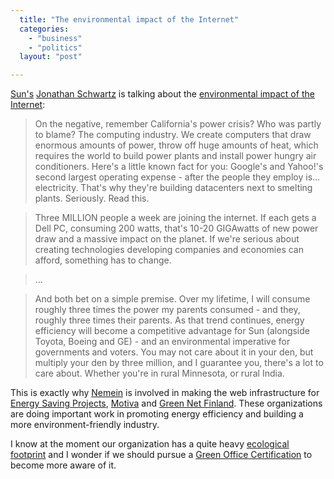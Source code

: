 ```yaml
---
  title: "The environmental impact of the Internet"
  categories: 
    - "business"
    - "politics"
  layout: "post"

---
```

[Sun's][1] [Jonathan Schwartz][3] is talking about the [environmental impact of the Internet][2]:

> On the negative, remember California's power crisis? Who was partly to blame? The computing industry. We create computers that draw enormous amounts of power, throw off huge amounts of heat, which requires the world to build power plants and install power hungry air conditioners. Here's a little known fact for you: Google's and Yahoo!'s second largest operating expense - after the people they employ is... electricity. That's why they're building datacenters next to smelting plants. Seriously. Read this.

> Three MILLION people a week are joining the internet. If each gets a Dell PC, consuming 200 watts, that's 10-20 GIGAwatts of new power draw and a massive impact on the planet. If we're serious about creating technologies developing companies and economies can afford, something has to change. 

> ...

> And both bet on a simple premise. Over my lifetime, I will consume roughly three times the power my parents consumed - and they, roughly three times their parents. As that trend continues, energy efficiency will become a competitive advantage for Sun (alongside Toyota, Boeing and GE) - and an environmental imperative for governments and voters. You may not care about it in your den, but multiply your den by three million, and I guarantee you, there's a lot to care about. Whether you're in rural Minnesota, or rural India.

This is exactly why [Nemein][4] is involved in making the web infrastructure for [Energy Saving Projects][5], [Motiva][6] and [Green Net Finland][7]. These organizations are doing important work in promoting energy efficiency and building a more environment-friendly industry.

I know at the moment our organization has a quite heavy [ecological footprint][8] and I wonder if we should pursue a [Green Office Certification][9] to become more aware of it.

[1]: http://www.sun.com/
[2]: http://blogs.sun.com/roller/page/jonathan?entry=let_s_change_this
[3]: http://blogs.sun.com/jonathan
[4]: http://www.nemein.com/en/
[5]: http://www.esprojects.net/en/
[6]: http://www.motiva.fi/en/
[7]: http://www.greennetfinland.fi/en/
[8]: http://www.myfootprint.org/
[9]: http://www.wwf.fi/yritykset/green_office/